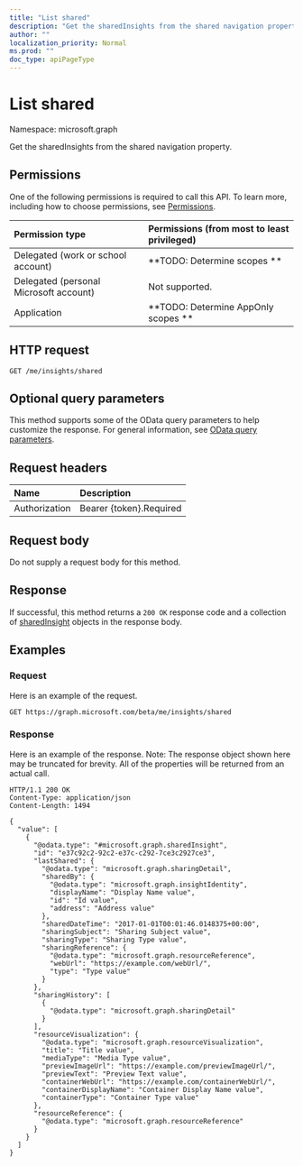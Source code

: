 ```yaml
---
title: "List shared"
description: "Get the sharedInsights from the shared navigation property."
author: ""
localization_priority: Normal
ms.prod: ""
doc_type: apiPageType
---
```


# List shared

Namespace: microsoft.graph

Get the sharedInsights from the shared navigation property.

## Permissions
One of the following permissions is required to call this API. To learn more, including how to choose permissions, see [Permissions](/concepts/permissions-reference.md).

|Permission type|Permissions (from most to least privileged)|
|:---|:---|
|Delegated (work or school account)|**TODO: Determine scopes **|
|Delegated (personal Microsoft account)|Not supported.|
|Application|**TODO: Determine AppOnly scopes **|

## HTTP request
<!-- {
  "blockType": "ignored"
}
-->
``` http
GET /me/insights/shared
```

## Optional query parameters
This method supports some of the OData query parameters to help customize the response. For general information, see [OData query parameters](/graph/query-parameters).

## Request headers
|Name|Description|
|:---|:---|
|Authorization|Bearer {token}.Required|

## Request body
Do not supply a request body for this method.

## Response
If successful, this method returns a `200 OK` response code and a collection of [sharedInsight](../resources/sharedinsight.md) objects in the response body.

## Examples

### Request
Here is an example of the request.
<!-- {
  "blockType": "request",
  "name": "get_sharedinsight"
}
-->
``` http
GET https://graph.microsoft.com/beta/me/insights/shared
```

### Response
Here is an example of the response. Note: The response object shown here may be truncated for brevity. All of the properties will be returned from an actual call.
<!-- {
  "blockType": "response",
  "truncated": true,
  "@odata.type": "collection(microsoft.graph.sharedinsight)"
}
-->
``` http
HTTP/1.1 200 OK
Content-Type: application/json
Content-Length: 1494

{
  "value": [
    {
      "@odata.type": "#microsoft.graph.sharedInsight",
      "id": "e37c92c2-92c2-e37c-c292-7ce3c2927ce3",
      "lastShared": {
        "@odata.type": "microsoft.graph.sharingDetail",
        "sharedBy": {
          "@odata.type": "microsoft.graph.insightIdentity",
          "displayName": "Display Name value",
          "id": "Id value",
          "address": "Address value"
        },
        "sharedDateTime": "2017-01-01T00:01:46.0148375+00:00",
        "sharingSubject": "Sharing Subject value",
        "sharingType": "Sharing Type value",
        "sharingReference": {
          "@odata.type": "microsoft.graph.resourceReference",
          "webUrl": "https://example.com/webUrl/",
          "type": "Type value"
        }
      },
      "sharingHistory": [
        {
          "@odata.type": "microsoft.graph.sharingDetail"
        }
      ],
      "resourceVisualization": {
        "@odata.type": "microsoft.graph.resourceVisualization",
        "title": "Title value",
        "mediaType": "Media Type value",
        "previewImageUrl": "https://example.com/previewImageUrl/",
        "previewText": "Preview Text value",
        "containerWebUrl": "https://example.com/containerWebUrl/",
        "containerDisplayName": "Container Display Name value",
        "containerType": "Container Type value"
      },
      "resourceReference": {
        "@odata.type": "microsoft.graph.resourceReference"
      }
    }
  ]
}
```


